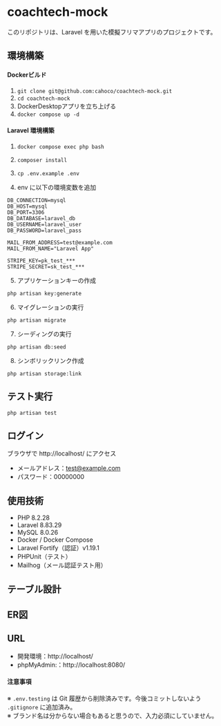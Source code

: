 # coachtech-mock

このリポジトリは、Laravel を用いた模擬フリマアプリのプロジェクトです。

## 環境構築

#### Dockerビルド

1. ```git clone git@github.com:cahoco/coachtech-mock.git```
2. ```cd coachtech-mock```
3. DockerDesktopアプリを立ち上げる
4. ```docker compose up -d```

#### Laravel 環境構築

1. ```docker compose exec php bash```

2. ```composer install```

3. ```cp .env.example .env```

4. env に以下の環境変数を追加

```
DB_CONNECTION=mysql
DB_HOST=mysql
DB_PORT=3306
DB_DATABASE=laravel_db
DB_USERNAME=laravel_user
DB_PASSWORD=laravel_pass
```
```
MAIL_FROM_ADDRESS=test@example.com
MAIL_FROM_NAME="Laravel App"
```
```
STRIPE_KEY=pk_test_***
STRIPE_SECRET=sk_test_***
```

5. アプリケーションキーの作成

```
php artisan key:generate
```

6. マイグレーションの実行

```
php artisan migrate
```

7. シーディングの実行

```
php artisan db:seed
```

8. シンボリックリンク作成

```
php artisan storage:link
```

## テスト実行

```
php artisan test
```

## ログイン

ブラウザで http://localhost/ にアクセス

- メールアドレス：test@example.com
- パスワード：00000000

## 使用技術

- PHP 8.2.28
- Laravel 8.83.29
- MySQL 8.0.26 
- Docker / Docker Compose
- Laravel Fortify（認証）v1.19.1
- PHPUnit（テスト）
- Mailhog（メール認証テスト用）

## テーブル設計

## ER図

## URL

* 開発環境：http://localhost/
* phpMyAdmin:：http://localhost:8080/

#### 注意事項

※ `.env.testing` は Git 履歴から削除済みです。今後コミットしないよう `.gitignore` に追加済み。  
※ ブランド名は分からない場合もあると思うので、入力必須にしていません。
